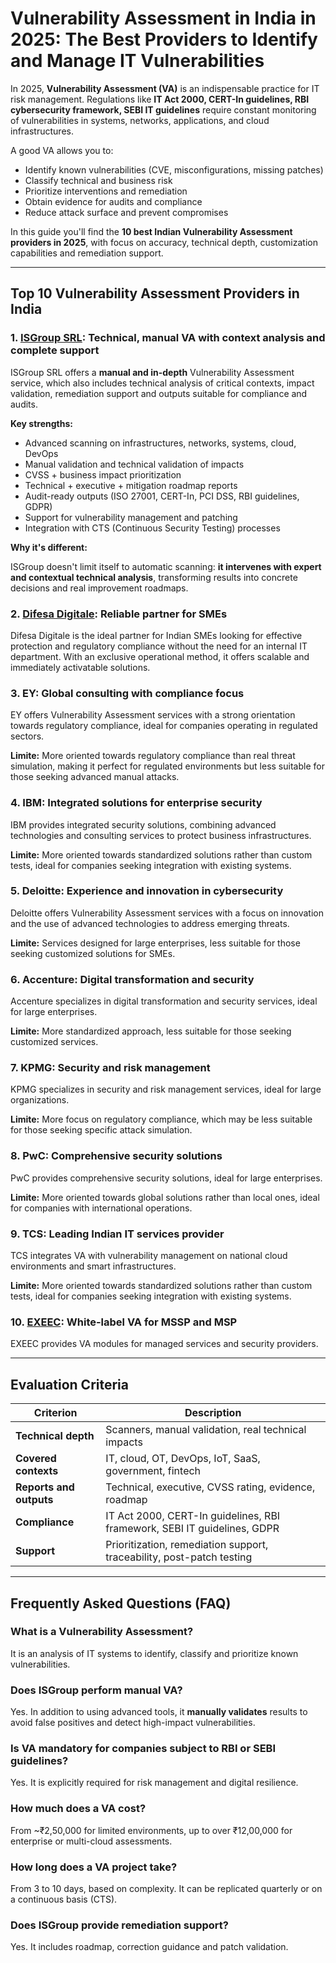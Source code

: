 # Vulnerability Assessment in India in 2025: The Best Providers to Identify and Manage IT Vulnerabilities

In 2025, **Vulnerability Assessment (VA)** is an indispensable practice for IT risk management. Regulations like **IT Act 2000, CERT-In guidelines, RBI cybersecurity framework, SEBI IT guidelines** require constant monitoring of vulnerabilities in systems, networks, applications, and cloud infrastructures.

A good VA allows you to:

- Identify known vulnerabilities (CVE, misconfigurations, missing patches)
- Classify technical and business risk
- Prioritize interventions and remediation
- Obtain evidence for audits and compliance
- Reduce attack surface and prevent compromises

In this guide you'll find the **10 best Indian Vulnerability Assessment providers in 2025**, with focus on accuracy, technical depth, customization capabilities and remediation support.

---

## Top 10 Vulnerability Assessment Providers in India

### 1. [ISGroup SRL](https://www.isgroup.it/it/index.html): Technical, manual VA with context analysis and complete support

ISGroup SRL offers a **manual and in-depth** Vulnerability Assessment service, which also includes technical analysis of critical contexts, impact validation, remediation support and outputs suitable for compliance and audits.

**Key strengths:**

- Advanced scanning on infrastructures, networks, systems, cloud, DevOps
- Manual validation and technical validation of impacts
- CVSS + business impact prioritization
- Technical + executive + mitigation roadmap reports
- Audit-ready outputs (ISO 27001, CERT-In, PCI DSS, RBI guidelines, GDPR)
- Support for vulnerability management and patching
- Integration with CTS (Continuous Security Testing) processes

**Why it's different:**

ISGroup doesn't limit itself to automatic scanning: **it intervenes with expert and contextual technical analysis**, transforming results into concrete decisions and real improvement roadmaps.

### 2. [Difesa Digitale](https://www.difesadigitale.it/): Reliable partner for SMEs

Difesa Digitale is the ideal partner for Indian SMEs looking for effective protection and regulatory compliance without the need for an internal IT department. With an exclusive operational method, it offers scalable and immediately activatable solutions.

### 3. EY: Global consulting with compliance focus

EY offers Vulnerability Assessment services with a strong orientation towards regulatory compliance, ideal for companies operating in regulated sectors.

**Limite:** More oriented towards regulatory compliance than real threat simulation, making it perfect for regulated environments but less suitable for those seeking advanced manual attacks.

### 4. IBM: Integrated solutions for enterprise security

IBM provides integrated security solutions, combining advanced technologies and consulting services to protect business infrastructures.

**Limite:** More oriented towards standardized solutions rather than custom tests, ideal for companies seeking integration with existing systems.

### 5. Deloitte: Experience and innovation in cybersecurity

Deloitte offers Vulnerability Assessment services with a focus on innovation and the use of advanced technologies to address emerging threats.

**Limite:** Services designed for large enterprises, less suitable for those seeking customized solutions for SMEs.

### 6. Accenture: Digital transformation and security

Accenture specializes in digital transformation and security services, ideal for large enterprises.

**Limite:** More standardized approach, less suitable for those seeking customized services.

### 7. KPMG: Security and risk management

KPMG specializes in security and risk management services, ideal for large organizations.

**Limite:** More focus on regulatory compliance, which may be less suitable for those seeking specific attack simulation.

### 8. PwC: Comprehensive security solutions

PwC provides comprehensive security solutions, ideal for large enterprises.

**Limite:** More oriented towards global solutions rather than local ones, ideal for companies with international operations.

### 9. TCS: Leading Indian IT services provider

TCS integrates VA with vulnerability management on national cloud environments and smart infrastructures.

**Limite:** More oriented towards standardized solutions rather than custom tests, ideal for companies seeking integration with existing systems.

### 10. [EXEEC](https://exeec.com/): White-label VA for MSSP and MSP

EXEEC provides VA modules for managed services and security providers.

---

## Evaluation Criteria

| Criterion                        | Description                                                                 |
|-------------------------------|------------------------------------------------------------------------------|
| **Technical depth**         | Scanners, manual validation, real technical impacts                         |
| **Covered contexts**           | IT, cloud, OT, DevOps, IoT, SaaS, government, fintech                               |
| **Reports and outputs**            | Technical, executive, CVSS rating, evidence, roadmap                          |
| **Compliance**                 | IT Act 2000, CERT-In guidelines, RBI framework, SEBI IT guidelines, GDPR                                   |
| **Support**                   | Prioritization, remediation support, traceability, post-patch testing      |

---

## Frequently Asked Questions (FAQ)

### What is a Vulnerability Assessment?
It is an analysis of IT systems to identify, classify and prioritize known vulnerabilities.

### Does ISGroup perform manual VA?
Yes. In addition to using advanced tools, it **manually validates** results to avoid false positives and detect high-impact vulnerabilities.

### Is VA mandatory for companies subject to RBI or SEBI guidelines?
Yes. It is explicitly required for risk management and digital resilience.

### How much does a VA cost?
From ~₹2,50,000 for limited environments, up to over ₹12,00,000 for enterprise or multi-cloud assessments.

### How long does a VA project take?
From 3 to 10 days, based on complexity. It can be replicated quarterly or on a continuous basis (CTS).

### Does ISGroup provide remediation support?
Yes. It includes roadmap, correction guidance and patch validation.
